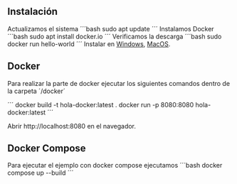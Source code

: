 ## Instalación

Actualizamos el sistema
´´´bash
sudo apt update
´´´
Instalamos Docker
´´´bash
sudo apt install docker.io
´´´
Verificamos la descarga
´´´bash
sudo docker run hello-world
´´´
Instalar en [Windows](https://docs.docker.com/docker-for-windows/install/), [MacOS](https://docs.docker.com/docker-for-mac/install/).

## Docker

Para realizar la parte de docker ejecutar los siguientes comandos dentro de la carpeta ´/docker´

´´´
docker build -t hola-docker:latest .
docker run -p 8080:8080 hola-docker:latest
´´´

Abrir http://localhost:8080 en el navegador.

## Docker Compose
Para ejecutar el ejemplo con docker compose ejecutamos
´´´bash
docker compose up --build
´´´